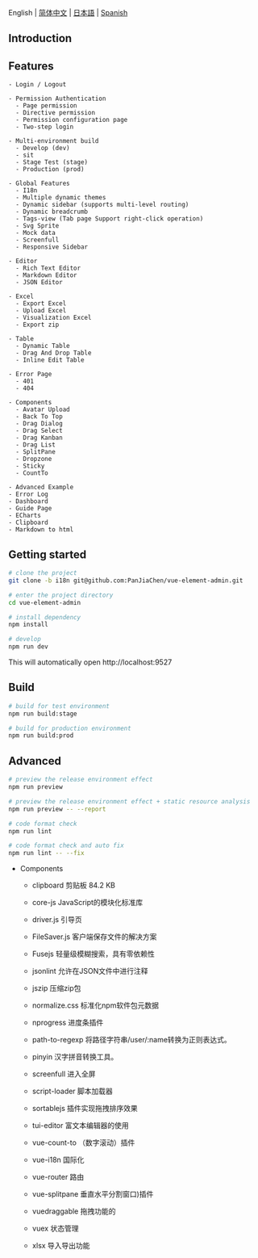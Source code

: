 

English | [简体中文](./README.zh-CN.md) | [日本語](./README.ja.md) | [Spanish](./README.es.md)

## Introduction

## Features

```
- Login / Logout

- Permission Authentication
  - Page permission
  - Directive permission
  - Permission configuration page
  - Two-step login

- Multi-environment build
  - Develop (dev)
  - sit
  - Stage Test (stage)
  - Production (prod)

- Global Features
  - I18n
  - Multiple dynamic themes
  - Dynamic sidebar (supports multi-level routing)
  - Dynamic breadcrumb
  - Tags-view (Tab page Support right-click operation)
  - Svg Sprite
  - Mock data
  - Screenfull
  - Responsive Sidebar

- Editor
  - Rich Text Editor
  - Markdown Editor
  - JSON Editor

- Excel
  - Export Excel
  - Upload Excel
  - Visualization Excel
  - Export zip

- Table
  - Dynamic Table
  - Drag And Drop Table
  - Inline Edit Table

- Error Page
  - 401
  - 404

- Components
  - Avatar Upload
  - Back To Top
  - Drag Dialog
  - Drag Select
  - Drag Kanban
  - Drag List
  - SplitPane
  - Dropzone
  - Sticky
  - CountTo

- Advanced Example
- Error Log
- Dashboard
- Guide Page
- ECharts
- Clipboard
- Markdown to html
```

## Getting started

```bash
# clone the project
git clone -b i18n git@github.com:PanJiaChen/vue-element-admin.git

# enter the project directory
cd vue-element-admin

# install dependency
npm install

# develop
npm run dev
```

This will automatically open http://localhost:9527

## Build

```bash
# build for test environment
npm run build:stage

# build for production environment
npm run build:prod
```

## Advanced

```bash
# preview the release environment effect
npm run preview

# preview the release environment effect + static resource analysis
npm run preview -- --report

# code format check
npm run lint

# code format check and auto fix
npm run lint -- --fix
```
- Components
  - clipboard        剪贴板 84.2 KB
  - core-js          JavaScript的模块化标准库
  - driver.js        引导页
  - FileSaver.js     客户端保存文件的解决方案

  - Fusejs           轻量级模糊搜索，具有零依赖性
  - jsonlint         允许在JSON文件中进行注释
  - jszip            压缩zip包
  - normalize.css    标准化npm软件包元数据
  - nprogress        进度条插件
  - path-to-regexp   将路径字符串/user/:name转换为正则表达式。
  - pinyin           汉字拼音转换工具。
  - screenfull       进入全屏
  - script-loader    脚本加载器
  - sortablejs       插件实现拖拽排序效果
  - tui-editor       富文本编辑器的使用
  - vue-count-to    （数字滚动）插件
  - vue-i18n         国际化
  - vue-router       路由
  - vue-splitpane    垂直水平分割窗口)插件
  - vuedraggable     拖拽功能的
  - vuex             状态管理
  - xlsx             导入导出功能

